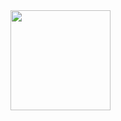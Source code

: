 <img src="https://github.com/banxink/.github/assets/1629293/d8d7f5b5-55ec-41fe-a14c-25276f7f9ec8" width="160">
<br/>


